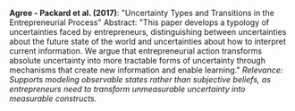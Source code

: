 **Agree - Packard et al. (2017)**: "Uncertainty Types and Transitions in the Entrepreneurial Process" Abstract: "This paper develops a typology of uncertainties faced by entrepreneurs, distinguishing between uncertainties about the future state of the world and uncertainties about how to interpret current information. We argue that entrepreneurial action transforms absolute uncertainty into more tractable forms of uncertainty through mechanisms that create new information and enable learning." _Relevance: Supports modeling observable states rather than subjective beliefs, as entrepreneurs need to transform unmeasurable uncertainty into measurable constructs._